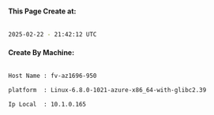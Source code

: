 
   
#### This Page Create at:

```bash

2025-02-22 - 21:42:12 UTC

```

#### Create By Machine:

```bash

Host Name : fv-az1696-950

platform  : Linux-6.8.0-1021-azure-x86_64-with-glibc2.39

Ip Local  : 10.1.0.165

```


